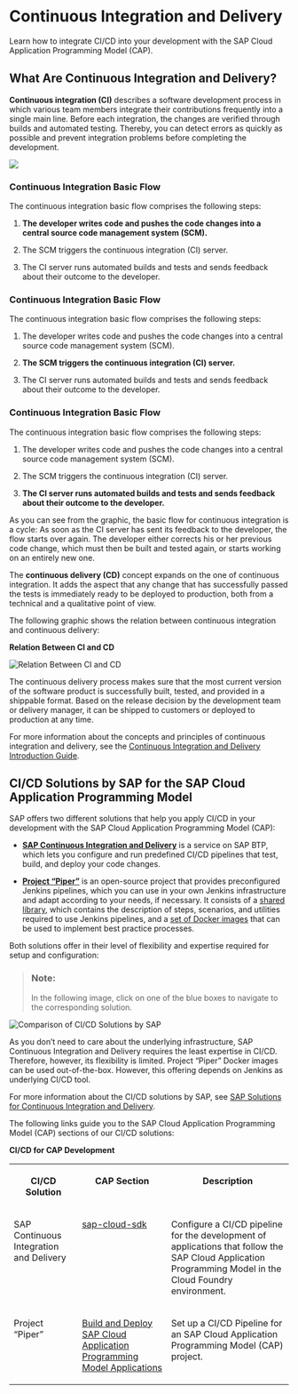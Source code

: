 <!-- loiofdead30953d24c0ca75768e2c3bcdd2c -->

# Continuous Integration and Delivery

Learn how to integrate CI/CD into your development with the SAP Cloud Application Programming Model \(CAP\).

<a name="loio31cbeccf367e465fa3fc83e367c9c6f1"/>

<!-- loio31cbeccf367e465fa3fc83e367c9c6f1 -->

## What Are Continuous Integration and Delivery?

**Continuous integration \(CI\)** describes a software development process in which various team members integrate their contributions frequently into a single main line. Before each integration, the changes are verified through builds and automated testing. Thereby, you can detect errors as quickly as possible and prevent integration problems before completing the development.



![](images/Image_Map_CI_CD_Basic_Flow_c205ab7.png)



### Continuous Integration Basic Flow

The continuous integration basic flow comprises the following steps:

1.  **The developer writes code and pushes the code changes into a central source code management system \(SCM\).**

2.  The SCM triggers the continuous integration \(CI\) server.

3.  The CI server runs automated builds and tests and sends feedback about their outcome to the developer.




### Continuous Integration Basic Flow

The continuous integration basic flow comprises the following steps:

1.  The developer writes code and pushes the code changes into a central source code management system \(SCM\).

2.  **The SCM triggers the continuous integration \(CI\) server.**

3.  The CI server runs automated builds and tests and sends feedback about their outcome to the developer.




### Continuous Integration Basic Flow

The continuous integration basic flow comprises the following steps:

1.  The developer writes code and pushes the code changes into a central source code management system \(SCM\).

2.  The SCM triggers the continuous integration \(CI\) server.

3.  **The CI server runs automated builds and tests and sends feedback about their outcome to the developer.**




As you can see from the graphic, the basic flow for continuous integration is a cycle: As soon as the CI server has sent its feedback to the developer, the flow starts over again. The developer either corrects his or her previous code change, which must then be built and tested again, or starts working on an entirely new one.

The **continuous delivery \(CD\)** concept expands on the one of continuous integration. It adds the aspect that any change that has successfully passed the tests is immediately ready to be deployed to production, both from a technical and a qualitative point of view.

The following graphic shows the relation between continuous integration and continuous delivery:

  
  
**Relation Between CI and CD**

![Relation Between CI and CD](images/Continuous_Integration_vs_Continuous_Delivery_dd91996.png "Relation Between CI and CD")

The continuous delivery process makes sure that the most current version of the software product is successfully built, tested, and provided in a shippable format. Based on the release decision by the development team or delivery manager, it can be shipped to customers or deployed to production at any time.

For more information about the concepts and principles of continuous integration and delivery, see the [Continuous Integration and Delivery Introduction Guide](https://help.sap.com/viewer/Continuous-Integration-and-Delivery-Introduction-Guide/7fc38a80cda446ef856c01f748dbede8.html).

<a name="loio862ec834e72842a6b027d8d1518055dd"/>

<!-- loio862ec834e72842a6b027d8d1518055dd -->

## CI/CD Solutions by SAP for the SAP Cloud Application Programming Model

SAP offers two different solutions that help you apply CI/CD in your development with the SAP Cloud Application Programming Model \(CAP\):

-   [**SAP Continuous Integration and Delivery**](https://help.sap.com/viewer/product/CONTINUOUS_DELIVERY/Cloud/en-US) is a service on SAP BTP, which lets you configure and run predefined CI/CD pipelines that test, build, and deploy your code changes.

-   [**Project “Piper”**](http://help.sap.com/disclaimer?site=https://sap.github.io/jenkins-library/) is an open-source project that provides preconfigured Jenkins pipelines, which you can use in your own Jenkins infrastructure and adapt according to your needs, if necessary. It consists of a [shared library](http://help.sap.com/disclaimer?site=https://github.com/SAP/jenkins-library), which contains the description of steps, scenarios, and utilities required to use Jenkins pipelines, and a [set of Docker images](http://help.sap.com/disclaimer?site=https://github.com/SAP/devops-docker-images) that can be used to implement best practice processes.


Both solutions offer in their level of flexibility and expertise required for setup and configuration:



> ### Note:  
> In the following image, click on one of the blue boxes to navigate to the corresponding solution.

![Comparison of CI/CD Solutions by SAP](images/Image_Map_CI_CD_Solutions_d3f04fd.png)



As you don’t need to care about the underlying infrastructure, SAP Continuous Integration and Delivery requires the least expertise in CI/CD. Therefore, however, its flexibility is limited. Project “Piper” Docker images can be used out-of-the-box. However, this offering depends on Jenkins as underlying CI/CD tool.

For more information about the CI/CD solutions by SAP, see [SAP Solutions for Continuous Integration and Delivery](https://help.sap.com/viewer/Continuous-Integration-and-Delivery-by-SAP).

The following links guide you to the SAP Cloud Application Programming Model \(CAP\) sections of our CI/CD solutions:

**CI/CD for CAP Development**


<table>
<tr>
<th valign="top">

CI/CD Solution

</th>
<th valign="top">

CAP Section

</th>
<th valign="top">

Description

</th>
</tr>
<tr>
<td valign="top">

SAP Continuous Integration and Delivery

</td>
<td valign="top">

[sap-cloud-sdk](https://help.sap.com/viewer/SAP-Cloud-Platform-Continuous-Integration-and-Delivery/bfe48a4b12ed41868f92fa564829f752.html) 

</td>
<td valign="top">

Configure a CI/CD pipeline for the development of applications that follow the SAP Cloud Application Programming Model in the Cloud Foundry environment.

</td>
</tr>
<tr>
<td valign="top">

Project “Piper”

</td>
<td valign="top">

[Build and Deploy SAP Cloud Application Programming Model Applications](https://sap.github.io/jenkins-library/scenarios/CAP_Scenario/) 

</td>
<td valign="top">

Set up a CI/CD Pipeline for an SAP Cloud Application Programming Model \(CAP\) project.

</td>
</tr>
</table>

